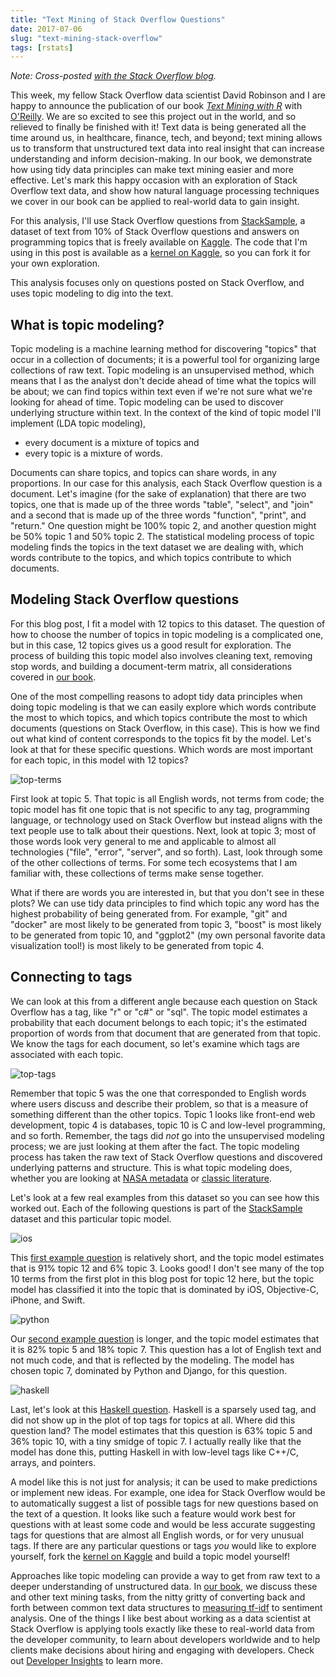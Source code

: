 ```yaml
---
title: "Text Mining of Stack Overflow Questions"
date: 2017-07-06
slug: "text-mining-stack-overflow"
tags: [rstats]
---
```


*Note: Cross-posted [with the Stack Overflow blog](https://stackoverflow.blog/2017/07/06/text-mining-stack-overflow-questions/).*

This week, my fellow Stack Overflow data scientist David Robinson and I are happy to announce the publication of our book [*Text Mining with R*](http://amzn.to/2tZkmxG) with [O'Reilly](http://www.jdoqocy.com/click-4428796-11290546?url=http%3A%2F%2Fshop.oreilly.com%2Fproduct%2F0636920067153.do%3Fcmp%3Daf-strata-books-video-product_cj_0636920067153_%25zp&cjsku=0636920067153). We are so excited to see this project out in the world, and so relieved to finally be finished with it! Text data is being generated all the time around us, in healthcare, finance, tech, and beyond; text mining allows us to transform that unstructured text data into real insight that can increase understanding and inform decision-making. In our book, we demonstrate how using tidy data principles can make text mining easier and more effective. Let's mark this happy occasion with an exploration of Stack Overflow text data, and show how natural language processing techniques we cover in our book can be applied to real-world data to gain insight.

For this analysis, I'll use Stack Overflow questions from [StackSample](https://www.kaggle.com/stackoverflow/stacksample/), a dataset of text from 10% of Stack Overflow questions and answers on programming topics that is freely available on [Kaggle](https://www.kaggle.com/). The code that I'm using in this post is available as a [kernel on Kaggle](https://www.kaggle.com/juliasilge/topic-modeling-of-questions/), so you can fork it for your own exploration.

This analysis focuses only on questions posted on Stack Overflow, and uses topic modeling to dig into the text.

## What is topic modeling?

Topic modeling is a machine learning method for discovering "topics" that occur in a collection of documents; it is a powerful tool for organizing large collections of raw text. Topic modeling is an unsupervised method, which means that I as the analyst don't decide ahead of time what the topics will be about; we can find topics within text even if we're not sure what we're looking for ahead of time. Topic modeling can be used to discover underlying structure within text. In the context of the kind of topic model I'll implement (LDA topic modeling), 

- every document is a mixture of topics and 
- every topic is a mixture of words. 

Documents can share topics, and topics can share words, in any proportions. In our case for this analysis, each Stack Overflow question is a document. Let's imagine (for the sake of explanation) that there are two topics, one that is made up of the three words "table", "select", and "join" and a second that is made up of the three words "function", "print", and "return." One question might be 100% topic 2, and another question might be 50% topic 1 and 50% topic 2. The statistical modeling process of topic modeling finds the topics in the text dataset we are dealing with, which words contribute to the topics, and which topics contribute to which documents.

## Modeling Stack Overflow questions

For this blog post, I fit a model with 12 topics to this dataset. The question of how to choose the number of topics in topic modeling is a complicated one, but in this case, 12 topics gives us a good result for exploration. The process of building this topic model also involves cleaning text, removing stop words, and building a document-term matrix, all considerations covered in [our book](http://amzn.to/2tZkmxG).


One of the most compelling reasons to adopt tidy data principles when doing topic modeling is that we can easily explore which words contribute the most to which topics, and which topics contribute the most to which documents (questions on Stack Overflow, in this case). This is how we find out what kind of content corresponds to the topics fit by the model. Let's look at that for these specific questions. Which words are most important for each topic, in this model with 12 topics?

![top-terms](/figs/2017-07-06-text-mining-stack-overflow/top_terms-1.png)

First look at topic 5. That topic is all English words, not terms from code; the topic model has fit one topic that is not specific to any tag, programming language, or technology used on Stack Overflow but instead aligns with the text people use to talk about their questions. Next, look at topic 3; most of those words look very general to me and applicable to almost all technologies ("file", "error", "server", and so forth). Last, look through some of the other collections of terms. For some tech ecosystems that I am familiar with, these collections of terms make sense together.

What if there are words you are interested in, but that you don't see in these plots? We can use tidy data principles to find which topic any word has the highest probability of being generated from. For example, "git" and "docker" are most likely to be generated from topic 3, "boost" is most likely to be generated from topic 10, and "ggplot2" (my own personal favorite data visualization tool!) is most likely to be generated from topic 4.


## Connecting to tags

We can look at this from a different angle because each question on Stack Overflow has a tag, like "r" or "c#" or "sql". The topic model estimates a probability that each document belongs to each topic; it's the estimated proportion of words from that document that are generated from that topic. We know the tags for each document, so let's examine which tags are associated with each topic.

![top-tags](/figs/2017-07-06-text-mining-stack-overflow/top_tags-1.png)

Remember that topic 5 was the one that corresponded to English words where users discuss and describe their problem, so that is a measure of something different than the other topics. Topic 1 looks like front-end web development, topic 4 is databases, topic 10 is C and low-level programming, and so forth. Remember, the tags did *not* go into the unsupervised modeling process; we are just looking at them after the fact. The topic modeling process has taken the raw text of Stack Overflow questions and discovered underlying patterns and structure. This is what topic modeling does, whether you are looking at [NASA metadata](http://tidytextmining.com/nasa.html#topic-modeling) or [classic literature](http://tidytextmining.com/topicmodeling.html#library-heist).

Let's look at a few real examples from this dataset so you can see how this worked out. Each of the following questions is part of the [StackSample](https://www.kaggle.com/stackoverflow/stacksample/) dataset and this particular topic model.

![ios](/figs/2017-07-06-text-mining-stack-overflow/ios_question.png)

This [first example question](https://stackoverflow.com/questions/24049020/nsnotificationcenter-addobserver-in-swift) is relatively short, and the topic model estimates that is 91% topic 12 and 6% topic 3. Looks good! I don't see many of the top 10 terms from the first plot in this blog post for topic 12 here, but the topic model has classified it into the topic that is dominated by iOS, Objective-C, iPhone, and Swift.

![python](/figs/2017-07-06-text-mining-stack-overflow/python_question.png)

Our [second example question](https://stackoverflow.com/questions/30216000/why-is-faster-than-list) is longer, and the topic model estimates that it is 82% topic 5 and 18% topic 7. This question has a lot of English text and not much code, and that is reflected by the modeling. The model has chosen topic 7, dominated by Python and Django, for this question.

![haskell](/figs/2017-07-06-text-mining-stack-overflow/haskell_question.png)

Last, let's look at this [Haskell question](https://stackoverflow.com/questions/17247880/getting-associated-type-synonyms-with-template-haskell). Haskell is a sparsely used tag, and did not show up in the plot of top tags for topics at all. Where did this question land? The model estimates that this question is 63% topic 5 and 36% topic 10, with a tiny smidge of topic 7. I actually really like that the model has done this, putting Haskell in with low-level tags like C++/C, arrays, and pointers.

A model like this is not just for analysis; it can be used to make predictions or implement new ideas. For example, one idea for Stack Overflow would be to automatically suggest a list of possible tags for new questions based on the text of a question. It looks like such a feature would work best for questions with at least some code and would be less accurate suggesting tags for questions that are almost all English words, or for very unusual tags. If there are any particular questions or tags *you* would like to explore yourself, fork the [kernel on Kaggle](https://www.kaggle.com/juliasilge/topic-modeling-of-questions/) and build a topic model yourself!

Approaches like topic modeling can provide a way to get from raw text to a deeper understanding of unstructured data. In [our book](http://amzn.to/2tZkmxG), we discuss these and other text mining tasks, from the nitty gritty of converting back and forth between common text data structures to [measuring tf-idf](https://www.kaggle.com/juliasilge/tf-idf-of-stack-overflow-questions/) to sentiment analysis. One of the things I like best about working as a data scientist at Stack Overflow is applying tools exactly like these to real-world data from the developer community, to learn about developers worldwide and to help clients make decisions about hiring and engaging with developers. Check out [Developer Insights](https://insights.stackoverflow.com/) to learn more.




